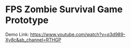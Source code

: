 # FPS Zombie Survival Game Prototype
Demo Link: https://www.youtube.com/watch?v=q3d989-Xy8c&ab_channel=RTHGP

